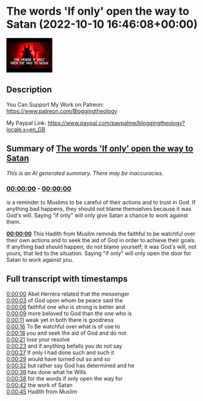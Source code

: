 # The words 'If only' open the way to Satan (2022-10-10 16:46:08+00:00)

![alt The words 'If only' open the way to Satan](65AmWwNKAlk.jpg "The words 'If only' open the way to Satan")

## Description

You Can Support My Work on Patreon:
https://www.patreon.com/Bloggingtheology

My Paypal Link: 
https://www.paypal.com/paypalme/bloggingtheology?locale.x=en_GB

## Summary of [The words 'If only' open the way to Satan](https://www.youtube.com/watch?v=65AmWwNKAlk)


*This is an AI generated summary. There may be inaccuracies. [](/)*

### [00:00:00](https://www.youtube.com/watch?v=65AmWwNKAlk&t=0) - [00:00:00](https://www.youtube.com/watch?v=65AmWwNKAlk&t=0)

is a reminder to Muslims to be careful of their actions and to trust in God. If anything bad happens, they should not blame themselves because it was God's will. Saying "if only" will only give Satan a chance to work against them.

**[00:00:00](https://www.youtube.com/watch?v=65AmWwNKAlk&t=0)** This Hadith from Muslim reminds the faithful to be watchful over their own actions and to seek the aid of God in order to achieve their goals. If anything bad should happen, do not blame yourself; it was God's will, not yours, that led to the situation. Saying "if only" will only open the door for Satan to work against you.

## Full transcript with timestamps

[0:00:00](https://youtu.be/65AmWwNKAlk?t=0) Abel Herrera related that the messenger  
[0:00:03](https://youtu.be/65AmWwNKAlk?t=3) of God upon whom be peace said the  
[0:00:06](https://youtu.be/65AmWwNKAlk?t=6) faithful one who is strong is better and  
[0:00:09](https://youtu.be/65AmWwNKAlk?t=9) more beloved to God than the one who is  
[0:00:11](https://youtu.be/65AmWwNKAlk?t=11) weak yet in both there is goodness  
[0:00:16](https://youtu.be/65AmWwNKAlk?t=16) To Be watchful over what is of use to  
[0:00:18](https://youtu.be/65AmWwNKAlk?t=18) you and seek the aid of God and do not  
[0:00:21](https://youtu.be/65AmWwNKAlk?t=21) lose your resolve  
[0:00:23](https://youtu.be/65AmWwNKAlk?t=23) and if anything befalls you do not say  
[0:00:27](https://youtu.be/65AmWwNKAlk?t=27) if only I had done such and such it  
[0:00:29](https://youtu.be/65AmWwNKAlk?t=29) would have turned out so and so  
[0:00:32](https://youtu.be/65AmWwNKAlk?t=32) but rather say God has determined and he  
[0:00:36](https://youtu.be/65AmWwNKAlk?t=36) has done what he Wills  
[0:00:38](https://youtu.be/65AmWwNKAlk?t=38) for the words if only open the way for  
[0:00:42](https://youtu.be/65AmWwNKAlk?t=42) the work of Satan  
[0:00:45](https://youtu.be/65AmWwNKAlk?t=45) Hadith from Muslim  
